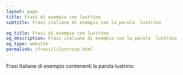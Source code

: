 ```yaml
---
layout: page
title: Frasi di esempio con lustrino 
subtitle: Frasi italiane di esempio con la parola  lustrino

og_title: Frasi di esempio con lustrino 
og_description: Frasi italiane di esempio con la parola  lustrino
og_type: website
permalink: /frasi/l/lustrino.html
---
```


Frasi italiane di esempio contenenti la parola lustrino:


